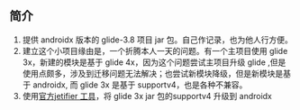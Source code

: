 ## 简介
1. 提供 androidx 版本的 glide-3.8 项目 jar 包。自己作记录，也为他人行方便。
2. 建立这个小项目缘由是，一个折腾本人一天的问题。有一个主项目使用 glide 3x，新建的模块是基于 glide 4x，因为这个问题尝试主项目升级 glide ,但是使用点颇多，涉及到迁移问题无法解决；也尝试新模块降级，但是新模块是基于 androidx, 而 glide 3x 是基于 supportv4，也是各种不兼容。
3. 使用[官方jetifier 工具](https://developer.android.google.cn/studio/command-line/jetifier)，将 glide 3x jar 包的supportv4 升级到 androidx
